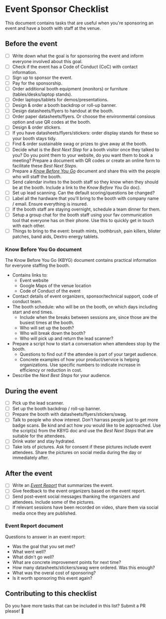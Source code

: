 # Event Sponsor Checklist

This document contains tasks that are useful when you're sponsoring an event and have a booth with staff at the venue.

## Before the event

- [ ] Write down what the goal is for sponsoring the event and inform everyone involved about this goal.
- [ ] Check if the event has a Code of Conduct (CoC) with contact information.
- [ ] Sign up to sponsor the event.
- [ ] Pay for the sponsorship.
- [ ] Order additional booth equipment (monitors) or furniture (tables/desks/laptop stands).
- [ ] Order laptops/tablets for demos/presentations.
- [ ] Design & order a booth backdrop or roll-up banner.
- [ ] Design datasheets/flyers to handout at the booth.
- [ ] Order paper datasheets/flyers. Or choose the environmental consious option and use QR codes at the booth.
- [ ] Design & order stickers.
- [ ] If you have datasheets/flyers/stickers: order display stands for these so your booth stays tidy.
- [ ] Find & order sustainable swag or prizes to give away at the booth.
- [ ] Decide what is the _Best Next Step_ for a booth visitor once they talked to you? Do you point them to your website, do you want them to book a meeting? Prepare a document with QR codes or create an online form to facilitate these _Best Next Steps_.
- [ ] Prepare a [_Know Before You Go_](#know-before-you-go-document) document and share this with the people who will staff the booth.
- [ ] Send calendar invites to the booth staff so they know when they should be at the booth. Include a link to the _Know Before You Go_ doc).
- [ ] Set up lead scanning. Can the default scoring/questions be changed?
- [ ] Label all the hardware that you'll bring to the booth with company name / email. Ensure everything is insured.
- [ ] If the booth staff are staying overnight, schedule a team dinner for them.
- [ ] Setup a group chat for the booth staff using your fav communication tool that everyone has on their phone. Use this to quickly get in touch with each other.
- [ ] Things to bring to the event:  breath mints, toothbrush, pain killers, blister patches, band aids, Dextro energy tablets.

### Know Before You Go document

The Know Before You Go (KBYG) document contains practical information for everyone staffing the booth.

- Contains links to:
  - Event website
  - Google Maps of the venue location
  - Code of Conduct of the event
- Contact details of event organizers, sponsor/technical support, code of conduct team.
- The booth schedule: who will be on the booth, on which days including start and end times.
  - Include when the breaks between sessions are, since those are the busiest times at the booth.
  - Who will set up the booth?
  - Who will break down the booth?
  - Who will pick up and return the lead scanner?
- Prepare a script how to start a conversation when attendees stop by the booth.
  - Questions to find out if the attendee is part of your target audience.
  - Concrete examples of how your product/service is helping organizations. Use specific numbers to indicate increase in efficiency or reduction in cost.
- Describe the _Next Best Steps_ for your audience.

## During the event

- [ ] Pick up the lead scanner.
- [ ] Set up the booth backdrop / roll-up banner.
- [ ] Prepare the booth with datasheets/flyers/stickers/swag.
- [ ] Talk to people who show interest. Don't harrass people just to get more badge scans. Be kind and act how *you* would like to be approached. Use the script(s) from the KBYG doc and use the _Best Next Steps_ that are suitable for the attendees.
- [ ] Drink water and stay hydrated.
- [ ] Take lots of pictures. Ask for consent if these pictures include event attendees. Share the pictures on social media during the day or immediately after.

## After the event

- [ ] Write an [_Event Report_](#event-report-document) that summarizes the event.
- [ ] Give feedback to the event organizers based on the event report.
- [ ] Send post-event social messages thanking the organizers and attendees. Include some of the pictures.
- [ ] If relevant sessions have been recorded on video, share them via social media once they are published.

### Event Report document

Questions to answer in an event report:

- Was the goal that you set met?
- What went well?
- What didn't go well?
- What are concrete improvement points for next time?
- How many datasheets/stickers/swag were ordered. Was this enough?
- What was the overal cost of sponsoring?
- Is it worth sponsoring this event again?

## Contributing to this checklist

Do you have more tasks that can be included in this list? Submit a PR please! 🙏
